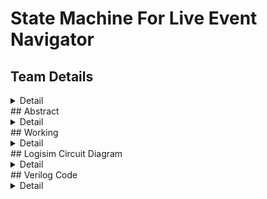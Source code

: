 # State Machine For Live Event Navigator
## Team Details
<details>
  <summary>Detail</summary>
  Your team details go here
</details>
## Abstract
<details>
  <summary>Detail</summary>
  Your team details go here
</details>
## Working
<details>
  <summary>Detail</summary>
  Your team details go here
</details>
## Logisim Circuit Diagram
<details>
  <summary>Detail</summary>
  Your team details go here
</details>
## Verilog Code
<details>
  <summary>Detail</summary>
  Your team details go here
</details>
